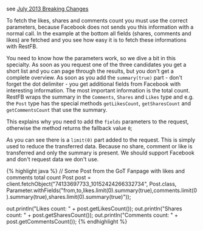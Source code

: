 see <a target="_blank" href="https://developers.facebook.com/docs/apps/migrations/completed-changes#july_2013" class="badge badge-primary">July 2013 Breaking Changes</a>

To fetch the likes, shares and comments count you must use the correct parameters, because Facebook does not sends you this information with a normal call. In the example at the bottom all fields (shares, comments and likes) are fetched and you see how easy it is to fetch these informations with RestFB.

You need to know how the parameters work, so we dive a bit in this specialty. As soon as you request one of the three candidates you get a short list and you can page through the results, but you don't get a complete overview. As soon as you add the `summary(true)` part - don't forget the dot delimiter - you get additional fields from Facebook with interesting information. The most important information is the total count. RestFB wraps the summary in the `Comments`, `Shares` and `Likes` type and e.g. the `Post` type has the special methods `getLikesCount`, `getSharesCount` and `getCommentsCount` that use the summary.

This explains why you need to add the `fields` parameters to the request, otherwise the method returns the fallback value `0`;

As you can see there is a `limit(0)` part added to the request. This is simply used to reduce the transferred data. Because no share, comment or like is transferred and only the summary is present. We should support Facebook and don't request data we don't use. 

{% highlight java %}
// Some Post from the GoT Fanpage with likes and comments total count
Post post = client.fetchObject("74133697733_10152424266332734",
  Post.class,
  Parameter.withFields("from,to,likes.limit(0).summary(true),comments.limit(0).summary(true),shares.limit(0).summary(true)"));

out.println("Likes count: " + post.getLikesCount());
out.println("Shares count: " + post.getSharesCount());
out.println("Comments count: " + post.getCommentsCount());
{% endhighlight %}